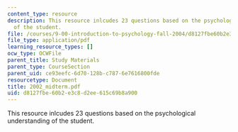 ```yaml
---
content_type: resource
description: This resource inlcudes 23 questions based on the psychological understanding
  of the student.
file: /courses/9-00-introduction-to-psychology-fall-2004/d8127fbe60b2e3c8d2ee615c69b8a900_2002_midterm.pdf
file_type: application/pdf
learning_resource_types: []
ocw_type: OCWFile
parent_title: Study Materials
parent_type: CourseSection
parent_uid: ce93eefc-6d70-128b-c787-6e7616800fde
resourcetype: Document
title: 2002_midterm.pdf
uid: d8127fbe-60b2-e3c8-d2ee-615c69b8a900
---
```

This resource inlcudes 23 questions based on the psychological understanding of the student.

